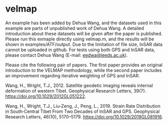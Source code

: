 # velmap
An example has been added by Dehua Wang, and the datasets used in this example are parts of unpublished work of Dehua Wang. A detailed introduction about these datasets will be given after the paper is published. Please run this exmaple directly using velmap.m, and the results will be shown in examples/ATF/output. Due to the limitation of file size, InSAR data cannot be uploaded in github. For tests using both GPS and InSAR data, please contact Dehua Wang (E-mail: eedwa@leeds.ac.uk).

Please cite the following pair of papers. The first paper provides an original introduction to the VELMAP methodology, while the second paper includes an improvement regarding iterative weighting of GPS and InSAR.

Wang, H., Wright, T.J., 2012. Satellite geodetic imaging reveals internal deformation of western Tibet. Geophysical Research Letters, 39(7). https://doi.org/10.1029/2012GL051222.

Wang, H., Wright, T.J., Liu‐Zeng, J., Peng, L., 2019. Strain Rate Distribution in South‐Central Tibet From Two Decades of InSAR and GPS. Geophysical Research Letters, 46(10), 5170–5179. https://doi.org/10.1029/2019GL081916.
